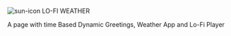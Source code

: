 
![sun-icon](https://user-images.githubusercontent.com/63735567/180872825-bc024add-c5b6-4583-bfb3-42aeae4898a1.jpg) LO-FI WEATHER

A page with time Based Dynamic Greetings, Weather App and Lo-Fi Player
